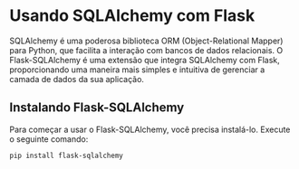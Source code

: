 # Usando SQLAlchemy com Flask

SQLAlchemy é uma poderosa biblioteca ORM (Object-Relational Mapper) para Python, que facilita a interação com bancos de dados relacionais. O Flask-SQLAlchemy é uma extensão que integra SQLAlchemy com Flask, proporcionando uma maneira mais simples e intuitiva de gerenciar a camada de dados da sua aplicação.

## Instalando Flask-SQLAlchemy

Para começar a usar o Flask-SQLAlchemy, você precisa instalá-lo. Execute o seguinte comando:


    pip install flask-sqlalchemy
